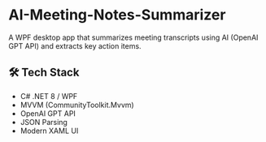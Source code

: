 # AI-Meeting-Notes-Summarizer

A WPF desktop app that summarizes meeting transcripts using AI (OpenAI GPT API) and extracts key action items.

## 🛠 Tech Stack
- C# .NET 8 / WPF
- MVVM (CommunityToolkit.Mvvm)
- OpenAI GPT API
- JSON Parsing
- Modern XAML UI
 

